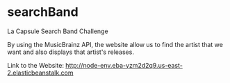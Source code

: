 # searchBand
La Capsule Search Band Challenge

By using the MusicBrainz API, the website allow us to find the artist that we want and also displays that artist's releases.

Link to the Website: http://node-env.eba-yzm2d2q9.us-east-2.elasticbeanstalk.com
